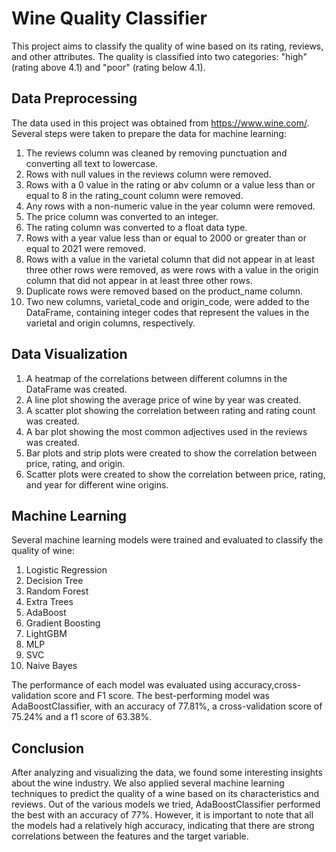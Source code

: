 # Wine Quality Classifier
This project aims to classify the quality of wine based on its rating, reviews, and other attributes. The quality is classified into two categories: "high" (rating above 4.1) and "poor" (rating below 4.1).

## Data Preprocessing
The data used in this project was obtained from https://www.wine.com/. Several steps were taken to prepare the data for machine learning:

1. The reviews column was cleaned by removing punctuation and converting all text to lowercase.
2. Rows with null values in the reviews column were removed.
3. Rows with a 0 value in the rating or abv column or a value less than or equal to 8 in the rating_count column were removed.
4. Any rows with a non-numeric value in the year column were removed.
5. The price column was converted to an integer.
6. The rating column was converted to a float data type.
7. Rows with a year value less than or equal to 2000 or greater than or equal to 2021 were removed.
8. Rows with a value in the varietal column that did not appear in at least three other rows were removed, as were rows with a value in the origin column that did not appear in at least three other rows.
9. Duplicate rows were removed based on the product_name column.
10. Two new columns, varietal_code and origin_code, were added to the DataFrame, containing integer codes that represent the values in the varietal and origin columns, respectively.

## Data Visualization
1. A heatmap of the correlations between different columns in the DataFrame was created.
2. A line plot showing the average price of wine by year was created.
3. A scatter plot showing the correlation between rating and rating count was created.
4. A bar plot showing the most common adjectives used in the reviews was created.
5. Bar plots and strip plots were created to show the correlation between price, rating, and origin.
6. Scatter plots were created to show the correlation between price, rating, and year for different wine origins.

## Machine Learning
Several machine learning models were trained and evaluated to classify the quality of wine:
1. Logistic Regression
2. Decision Tree
3. Random Forest
4. Extra Trees
5. AdaBoost
6. Gradient Boosting
7. LightGBM
8. MLP
9. SVC
10. Naive Bayes  

The performance of each model was evaluated using accuracy,cross-validation score and F1 score. The best-performing model was AdaBoostClassifier, with an accuracy of 77.81%, a cross-validation score of 75.24% and a f1 score of 63.38%.

## Conclusion
After analyzing and visualizing the data, we found some interesting insights about the wine industry. We also applied several machine learning techniques to predict the quality of a wine based on its characteristics and reviews. Out of the various models we tried, AdaBoostClassifier performed the best with an accuracy of 77%. However, it is important to note that all the models had a relatively high accuracy, indicating that there are strong correlations between the features and the target variable.




